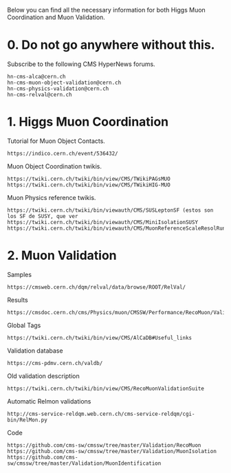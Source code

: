 Below you can find all the necessary information for both Higgs Muon Coordination and Muon Validation.

# 0. Do not go anywhere without this.

Subscribe to the following CMS HyperNews forums.

    hn-cms-alca@cern.ch
    hn-cms-muon-object-validation@cern.ch
    hn-cms-physics-validation@cern.ch
    hn-cms-relval@cern.ch

# 1. Higgs Muon Coordination

Tutorial for Muon Object Contacts.

    https://indico.cern.ch/event/536432/

Muon Object Coordination twikis.

    https://twiki.cern.ch/twiki/bin/view/CMS/TWikiPAGsMUO
    https://twiki.cern.ch/twiki/bin/view/CMS/TWikiHIG-MUO

Muon Physics reference twikis.

    https://twiki.cern.ch/twiki/bin/viewauth/CMS/SUSLeptonSF (estos son los SF de SUSY, que ver
    https://twiki.cern.ch/twiki/bin/viewauth/CMS/MiniIsolationSUSY
    https://twiki.cern.ch/twiki/bin/viewauth/CMS/MuonReferenceScaleResolRun2

# 2. Muon Validation

Samples

    https://cmsweb.cern.ch/dqm/relval/data/browse/ROOT/RelVal/

Results

    https://cmsdoc.cern.ch/cms/Physics/muon/CMSSW/Performance/RecoMuon/Validation/val/

Global Tags

    https://twiki.cern.ch/twiki/bin/view/CMS/AlCaDB#Useful_links

Validation database

    https://cms-pdmv.cern.ch/valdb/

Old validation description

    https://twiki.cern.ch/twiki/bin/view/CMS/RecoMuonValidationSuite

Automatic Relmon validations

    http://cms-service-reldqm.web.cern.ch/cms-service-reldqm/cgi-bin/RelMon.py

Code

    https://github.com/cms-sw/cmssw/tree/master/Validation/RecoMuon
    https://github.com/cms-sw/cmssw/tree/master/Validation/MuonIsolation
    https://github.com/cms-sw/cmssw/tree/master/Validation/MuonIdentification
